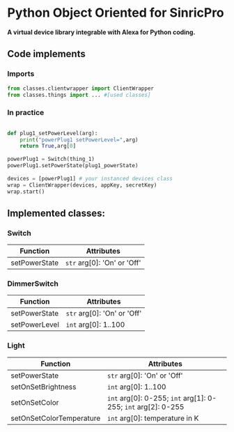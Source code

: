 # Python Object Oriented for SinricPro
**A virtual device library integrable with Alexa for Python coding.**

## Code implements
### Imports
```python
from classes.clientwrapper import ClientWrapper
from classes.things import ... #[used classes]
```

### In practice
```python

def plug1_setPowerLevel(arg):
    print("powerPlug1 setPowerLevel=",arg)
    return True,arg[0]
    
powerPlug1 = Switch(thing_1)
powerPlug1.setPowerState(plug1_powerState)
    
devices = [powerPlug1] # your instanced devices class
wrap = ClientWrapper(devices, appKey, secretKey)
wrap.start()
```

## Implemented classes:

### Switch
| Function | Attributes |
| --- | --- |
| setPowerState | `str` arg[0]: 'On' or 'Off' |

### DimmerSwitch
| Function | Attributes |
| --- | --- |
| setPowerState | `str` arg[0]: 'On' or 'Off' |
| setPowerLevel | `int` arg[0]: 1..100 |


### Light
| Function | Attributes |
| --- | --- |
| setPowerState | `str` arg[0]: 'On' or 'Off' |
| setOnSetBrightness | `int` arg[0]: 1..100 |
| setOnSetColor | `int` arg[0]: 0-255; `int` arg[1]: 0-255; `int` arg[2]: 0-255  |
| setOnSetColorTemperature | `int` arg[0]: temperature in K |
